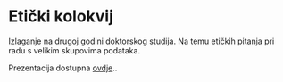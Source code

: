 # Etički kolokvij

Izlaganje na drugoj godini doktorskog studija. Na temu etičkih
pitanja pri radu s velikim skupovima podataka.

Prezentacija dostupna [ovdje](https://vdeni.github.io/phd-eticki-kolokvij/)..
